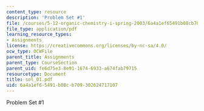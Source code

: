 ```yaml
---
content_type: resource
description: 'Problem Set #1'
file: /courses/5-12-organic-chemistry-i-spring-2003/6a4a1ef65491b08cb709302624717107_sol_01.pdf
file_type: application/pdf
learning_resource_types:
- Assignments
license: https://creativecommons.org/licenses/by-nc-sa/4.0/
ocw_type: OCWFile
parent_title: Assignments
parent_type: CourseSection
parent_uid: fe6d75e3-8e91-1674-6933-a674fab79715
resourcetype: Document
title: sol_01.pdf
uid: 6a4a1ef6-5491-b08c-b709-302624717107
---
```

Problem Set #1